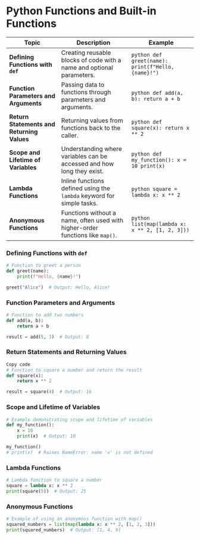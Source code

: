 # Python Functions and Built-in Functions

| Topic                               | Description                                                                   | Example                                               |
|-------------------------------------|-------------------------------------------------------------------------------|-------------------------------------------------------|
| **Defining Functions with `def`**   | Creating reusable blocks of code with a name and optional parameters.         | ```python def greet(name): print(f"Hello, {name}!") ```|
| **Function Parameters and Arguments** | Passing data to functions through parameters and arguments.                  | ```python def add(a, b): return a + b ```             |
| **Return Statements and Returning Values** | Returning values from functions back to the caller.                          | ```python def square(x): return x ** 2 ```           |
| **Scope and Lifetime of Variables** | Understanding where variables can be accessed and how long they exist.       | ```python def my_function(): x = 10 print(x) ```     |
| **Lambda Functions**                 | Inline functions defined using the `lambda` keyword for simple tasks.        | ```python square = lambda x: x ** 2 ```              |
| **Anonymous Functions**             | Functions without a name, often used with higher-order functions like `map()`. | ```python list(map(lambda x: x ** 2, [1, 2, 3])) ``` |

### Defining Functions with `def`

```python
# Function to greet a person
def greet(name):
    print(f"Hello, {name}!")

greet("Alice")  # Output: Hello, Alice!
```
### Function Parameters and Arguments
```python
# Function to add two numbers
def add(a, b):
    return a + b

result = add(5, 3)  # Output: 8
```
### Return Statements and Returning Values
```python
Copy code
# Function to square a number and return the result
def square(x):
    return x ** 2

result = square(4)  # Output: 16
```
### Scope and Lifetime of Variables
```python
# Example demonstrating scope and lifetime of variables
def my_function():
    x = 10
    print(x)  # Output: 10

my_function()
# print(x)  # Raises NameError: name 'x' is not defined
```
### Lambda Functions
```python
# Lambda function to square a number
square = lambda x: x ** 2
print(square(5))  # Output: 25
```
### Anonymous Functions
```python
# Example of using an anonymous function with map()
squared_numbers = list(map(lambda x: x ** 2, [1, 2, 3]))
print(squared_numbers)  # Output: [1, 4, 9]
```

